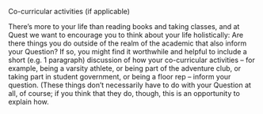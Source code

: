 Co-curricular activities \(if applicable\)

There’s more to your life than reading books and taking classes, and at Quest we want to encourage you to think about your life holistically: Are there things you do outside of the realm of the academic that also inform your Question? If so, you might find it worthwhile and helpful to include a short \(e.g. 1 paragraph\) discussion of how your co-curricular activities – for example, being a varsity athlete, or being part of the adventure club, or taking part in student government, or being a floor rep – inform your question. \(These things don’t necessarily have to do with your Question at all, of course; if you think that they do, though, this is an opportunity to explain how.

